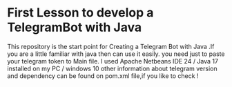 # First Lesson to develop a TelegramBot with Java
This repository is the start point for Creating a Telegram Bot with Java .If you are a little familiar with java then can use it easily.
you need just to paste your telegram token to Main file.
I used Apache Netbeans IDE 24 / Java 17 installed on my PC / windows 10
other information about telegram version and dependency can be found on pom.xml file,if you like to check !
